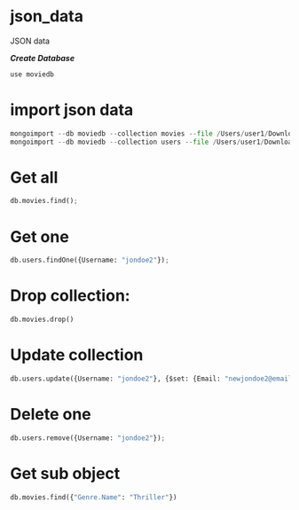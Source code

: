# json_data
JSON data

***Create Database***
```python
use moviedb
```

# import json data
```python
mongoimport --db moviedb --collection movies --file /Users/user1/Downloads/json_data-main/movies.json
mongoimport --db moviedb --collection users --file /Users/user1/Downloads/json_data-main/users.json
```
# Get all
```python
db.movies.find();
```

# Get one
```python
db.users.findOne({Username: "jondoe2"});
```

# Drop collection:
```python
db.movies.drop()
```

# Update collection
```python
db.users.update({Username: "jondoe2"}, {$set: {Email: "newjondoe2@email.comdb.users.update({Username: "jondoe2"}, {$set: {Email: "newjondoe2@email.com", Password: "newpasscode1"} } )
```

# Delete one
```python
db.users.remove({Username: "jondoe2"});
```

# Get sub object
```python
db.movies.find({"Genre.Name": "Thriller"})
```
